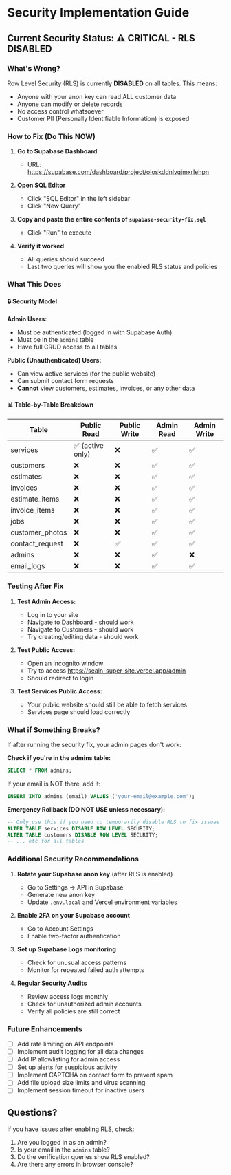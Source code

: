 # Security Implementation Guide

## Current Security Status: ⚠️ CRITICAL - RLS DISABLED

### What's Wrong?
Row Level Security (RLS) is currently **DISABLED** on all tables. This means:
- Anyone with your anon key can read ALL customer data
- Anyone can modify or delete records
- No access control whatsoever
- Customer PII (Personally Identifiable Information) is exposed

### How to Fix (Do This NOW)

1. **Go to Supabase Dashboard**
   - URL: https://supabase.com/dashboard/project/oloskddnlvqjmxrlehpn

2. **Open SQL Editor**
   - Click "SQL Editor" in the left sidebar
   - Click "New Query"

3. **Copy and paste the entire contents of `supabase-security-fix.sql`**
   - Click "Run" to execute

4. **Verify it worked**
   - All queries should succeed
   - Last two queries will show you the enabled RLS status and policies

### What This Does

#### 🔒 Security Model

**Admin Users:**
- Must be authenticated (logged in with Supabase Auth)
- Must be in the `admins` table
- Have full CRUD access to all tables

**Public (Unauthenticated) Users:**
- Can view active services (for the public website)
- Can submit contact form requests
- **Cannot** view customers, estimates, invoices, or any other data

#### 📊 Table-by-Table Breakdown

| Table | Public Read | Public Write | Admin Read | Admin Write |
|-------|------------|--------------|------------|-------------|
| services | ✅ (active only) | ❌ | ✅ | ✅ |
| customers | ❌ | ❌ | ✅ | ✅ |
| estimates | ❌ | ❌ | ✅ | ✅ |
| invoices | ❌ | ❌ | ✅ | ✅ |
| estimate_items | ❌ | ❌ | ✅ | ✅ |
| invoice_items | ❌ | ❌ | ✅ | ✅ |
| jobs | ❌ | ❌ | ✅ | ✅ |
| customer_photos | ❌ | ❌ | ✅ | ✅ |
| contact_request | ❌ | ✅ | ✅ | ✅ |
| admins | ❌ | ❌ | ✅ | ❌ |
| email_logs | ❌ | ❌ | ✅ | ✅ |

### Testing After Fix

1. **Test Admin Access:**
   - Log in to your site
   - Navigate to Dashboard - should work
   - Navigate to Customers - should work
   - Try creating/editing data - should work

2. **Test Public Access:**
   - Open an incognito window
   - Try to access https://sealn-super-site.vercel.app/admin
   - Should redirect to login

3. **Test Services Public Access:**
   - Your public website should still be able to fetch services
   - Services page should load correctly

### What if Something Breaks?

If after running the security fix, your admin pages don't work:

**Check if you're in the admins table:**
```sql
SELECT * FROM admins;
```

If your email is NOT there, add it:
```sql
INSERT INTO admins (email) VALUES ('your-email@example.com');
```

**Emergency Rollback (DO NOT USE unless necessary):**
```sql
-- Only use this if you need to temporarily disable RLS to fix issues
ALTER TABLE services DISABLE ROW LEVEL SECURITY;
ALTER TABLE customers DISABLE ROW LEVEL SECURITY;
-- ... etc for all tables
```

### Additional Security Recommendations

1. **Rotate your Supabase anon key** (after RLS is enabled)
   - Go to Settings → API in Supabase
   - Generate new anon key
   - Update `.env.local` and Vercel environment variables

2. **Enable 2FA on your Supabase account**
   - Go to Account Settings
   - Enable two-factor authentication

3. **Set up Supabase Logs monitoring**
   - Check for unusual access patterns
   - Monitor for repeated failed auth attempts

4. **Regular Security Audits**
   - Review access logs monthly
   - Check for unauthorized admin accounts
   - Verify all policies are still correct

### Future Enhancements

- [ ] Add rate limiting on API endpoints
- [ ] Implement audit logging for all data changes
- [ ] Add IP allowlisting for admin access
- [ ] Set up alerts for suspicious activity
- [ ] Implement CAPTCHA on contact form to prevent spam
- [ ] Add file upload size limits and virus scanning
- [ ] Implement session timeout for inactive users

## Questions?

If you have issues after enabling RLS, check:
1. Are you logged in as an admin?
2. Is your email in the `admins` table?
3. Do the verification queries show RLS enabled?
4. Are there any errors in browser console?
